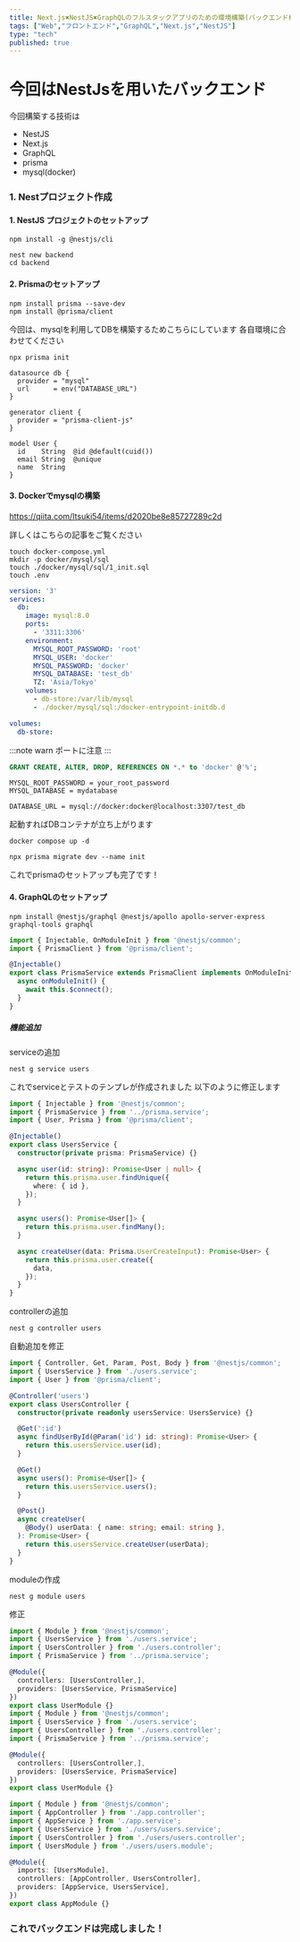 ```yaml
---
title: Next.js✖️NestJS✖️GraphQLのフルスタックアプリのための環境構築(バックエンド構築編)
tags: ["Web","フロントエンド","GraphQL","Next.js","NestJS"]
type: "tech"
published: true
---
```


# 今回はNestJsを用いたバックエンド

今回構築する技術は

- NestJS
- Next.js
- GraphQL
- prisma
- mysql(docker)

### 1. Nestプロジェクト作成

#### 1. NestJS プロジェクトのセットアップ

```
npm install -g @nestjs/cli
```

```
nest new backend
cd backend
```

#### 2. Prismaのセットアップ

```
npm install prisma --save-dev
npm install @prisma/client
```

今回は、mysqlを利用してDBを構築するためこちらにしています
各自環境に合わせてください

```
npx prisma init
```

```schema.prisma
datasource db {
  provider = "mysql"
  url      = env("DATABASE_URL")
}

generator client {
  provider = "prisma-client-js"
}

model User {
  id    String  @id @default(cuid())
  email String  @unique
  name  String
}
```

#### 3. Dockerでmysqlの構築

https://qiita.com/Itsuki54/items/d2020be8e85727289c2d

詳しくはこちらの記事をご覧ください

```
touch docker-compose.yml
mkdir -p docker/mysql/sql
touch ./docker/mysql/sql/1_init.sql
touch .env
```

```docker-compose.yaml
version: '3'
services:
  db:
    image: mysql:8.0
    ports:
      - '3311:3306'
    environment:
      MYSQL_ROOT_PASSWORD: 'root'
      MYSQL_USER: 'docker'
      MYSQL_PASSWORD: 'docker'
      MYSQL_DATABASE: 'test_db'
      TZ: 'Asia/Tokyo'
    volumes:
      - db-store:/var/lib/mysql
      - ./docker/mysql/sql:/docker-entrypoint-initdb.d

volumes:
  db-store:
```
:::note warn
ポートに注意
:::

```docker/mysql/sql/1_init.sql
GRANT CREATE, ALTER, DROP, REFERENCES ON *.* to 'docker' @'%';
```

```.env
MYSQL_ROOT_PASSWORD = your_root_password
MYSQL_DATABASE = mydatabase

DATABASE_URL = mysql://docker:docker@localhost:3307/test_db
```

起動すればDBコンテナが立ち上がります
```
docker compose up -d
```

```
npx prisma migrate dev --name init
```
これでprismaのセットアップも完了です！

#### 4. GraphQLのセットアップ

```
npm install @nestjs/graphql @nestjs/apollo apollo-server-express graphql-tools graphql
```

```src/prisma.service.ts
import { Injectable, OnModuleInit } from '@nestjs/common';
import { PrismaClient } from '@prisma/client';

@Injectable()
export class PrismaService extends PrismaClient implements OnModuleInit {
  async onModuleInit() {
    await this.$connect();
  }
}
```

##### 機能追加

serviceの追加
```
nest g service users
```
これでserviceとテストのテンプレが作成されました
以下のように修正します
```src/users/users.service.ts
import { Injectable } from '@nestjs/common';
import { PrismaService } from '../prisma.service';
import { User, Prisma } from '@prisma/client';

@Injectable()
export class UsersService {
  constructor(private prisma: PrismaService) {}

  async user(id: string): Promise<User | null> {
    return this.prisma.user.findUnique({
      where: { id },
    });
  }

  async users(): Promise<User[]> {
    return this.prisma.user.findMany();
  }

  async createUser(data: Prisma.UserCreateInput): Promise<User> {
    return this.prisma.user.create({
      data,
    });
  }
}
```

controllerの追加
```
nest g controller users
```
自動追加を修正
```src/users/users.controller.ts
import { Controller, Get, Param, Post, Body } from '@nestjs/common';
import { UsersService } from './users.service';
import { User } from '@prisma/client';

@Controller('users')
export class UsersController {
  constructor(private readonly usersService: UsersService) {}

  @Get(':id')
  async findUserById(@Param('id') id: string): Promise<User> {
    return this.usersService.user(id);
  }

  @Get()
  async users(): Promise<User[]> {
    return this.usersService.users();
  }

  @Post()
  async createUser(
    @Body() userData: { name: string; email: string },
  ): Promise<User> {
    return this.usersService.createUser(userData);
  }
}
```

moduleの作成

```
nest g module users
```
修正
```src/users/users.module.ts
import { Module } from '@nestjs/common';
import { UsersService } from './users.service';
import { UsersController } from './users.controller';
import { PrismaService } from '../prisma.service';

@Module({
  controllers: [UsersController,],
  providers: [UsersService, PrismaService]
})
export class UserModule {}
import { Module } from '@nestjs/common';
import { UsersService } from './users.service';
import { UsersController } from './users.controller';
import { PrismaService } from '../prisma.service';

@Module({
  controllers: [UsersController,],
  providers: [UsersService, PrismaService]
})
export class UserModule {}
```

```src/app.module.ts
import { Module } from '@nestjs/common';
import { AppController } from './app.controller';
import { AppService } from './app.service';
import { UsersService } from './users/users.service';
import { UsersController } from './users/users.controller';
import { UsersModule } from './users/users.module';

@Module({
  imports: [UsersModule],
  controllers: [AppController, UsersController],
  providers: [AppService, UsersService],
})
export class AppModule {}
```

### これでバックエンドは完成しました！
